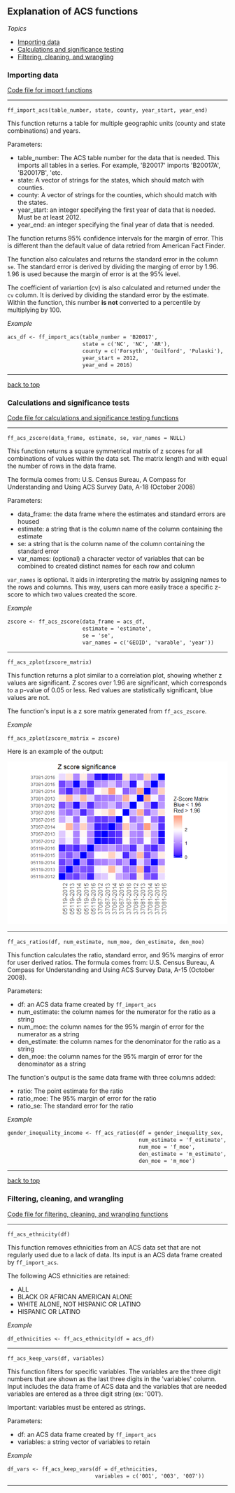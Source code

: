 ## Explanation of ACS functions

*Topics*

- [Importing data](#importing-data)
- [Calculations and significance testing](#calculations-and-significance-tests)
- [Filtering, cleaning, and wrangling](#filtering-cleaning-and-wrangling)

### Importing data

[Code file for import functions](acs_functions_import.R)

_____

```{r}
ff_import_acs(table_number, state, county, year_start, year_end)
```

This function returns a table for multiple geographic units (county and state combinations) and years.

Parameters:
- table_number: The ACS table number for the data that is needed. This imports all tables in a series. For example, 'B20017' imports 'B20017A', 'B20017B', 'etc.
- state: A vector of strings for the states, which should match with counties.
- county: A vector of strings for the counties, which should match with the states.
- year_start: an integer specifying the first year of data that is needed. Must be at least 2012.
- year_end: an integer specifying the final year of data that is needed.

The function returns 95% confidence intervals for the margin of error. This is different than the default value of data retried from American Fact Finder. 

The function also calculates and returns the standard error in the column `se`. The standard error is derived by dividing the marging of error by 1.96. 1.96 is used because the margin of error is at the 95% level.

The coefficient of variartion (cv) is also calculated and returned under the `cv` column. It is derived by dividing the standard error by the estimate. Within the function, this number **is not** converted to a percentile by multiplying by 100.

*Example*
```{r}
acs_df <- ff_import_acs(table_number = 'B20017', 
                        state = c('NC', 'NC', 'AR'),
                        county = c('Forsyth', 'Guilford', 'Pulaski'),
                        year_start = 2012,
                        year_end = 2016)
```


_____

[back to top](#explanation-of-acs-functions)

### Calculations and significance tests

[Code file for calculations and significance testing functions](acs_functions_test.R)

_____

```{r}
ff_acs_zscore(data_frame, estimate, se, var_names = NULL)
```

This function returns a square symmetrical matrix of z scores for all combinations of values within the data set. The matrix length and with equal the number of rows in the data frame.

The formula comes from: U.S. Census Bureau, A Compass for Understanding and Using ACS Survey Data, A-18 (October 2008)

Parameters:
- data_frame: the data frame where the estimates and standard errors are housed
- estimate: a string that is the column name of the column containing the estimate
- se: a string that is the column name of the column containing the standard error
- var_names: (optional) a character vector of variables that can be combined to created distinct names for each row and column

`var_names` is optional. It aids in interpreting the matrix by assigning names to the rows and columns. This way, users can more easily trace a specific z-score to which two values created the score.

*Example*
```{r}
zscore <- ff_acs_zscore(data_frame = acs_df,
                        estimate = 'estimate', 
                        se = 'se', 
                        var_names = c('GEOID', 'varable', 'year'))
```

_____

```{r}
ff_acs_zplot(zscore_matrix)
```

This function returns a plot similar to a correlation plot, showing whether z values are significant. Z scores over 1.96 are significant, which corresponds to a p-value of 0.05 or less. Red values are statistically significant, blue values are not.

The function's input is a z sore matrix generated from `ff_acs_zscore`.

*Example*
```{r}
ff_acs_zplot(zscore_matrix = zscore)
```
Here is an example of the output:

![alt text](zscore_plot.png)

_____


```{r}
ff_acs_ratios(df, num_estimate, num_moe, den_estimate, den_moe)
```

This function calculates the ratio, standard error, and 95% margins of error for user derived ratios. The formula comes from: U.S. Census Bureau, A Compass for Understanding and Using ACS Survey Data, A-15 (October 2008).

Parameters:
- df: an ACS data frame created by `ff_import_acs`
- num_estimate: the column names for the numerator for the ratio as a string
- num_moe: the column names for the 95% margin of error for the numerator as a string
- den_estimate: the column names for the denominator for the ratio as a string
- den_moe: the column names for the 95% margin of error for the denominator as a string

The function's output is the same data frame with three columns added:
- ratio: The point estimate for the ratio
- ratio_moe: The 95% margin of error for the ratio
- ratio_se: The standard error for the ratio

*Example*
```{r}
gender_inequality_income <- ff_acs_ratios(df = gender_inequality_sex, 
                                          num_estimate = 'f_estimate', 
                                          num_moe = 'f_moe', 
                                          den_estimate = 'm_estimate',
                                          den_moe = 'm_moe')
```

_____

[back to top](#explanation-of-acs-functions)

### Filtering, cleaning, and wrangling

[Code file for filtering, cleaning, and wrangling functions](acs_functions_wrangle.R)

_____

```{r}
ff_acs_ethnicity(df)
```

This function removes ethnicities from an ACS data set that are not regularly used due to a lack of data. Its input is an ACS data frame created by `ff_import_acs`.

The following ACS ethnicities are retained:
- ALL
- BLACK OR AFRICAN AMERICAN ALONE
- WHITE ALONE, NOT HISPANIC OR LATINO
- HISPANIC OR LATINO

*Example*
```{r}
df_ethnicities <- ff_acs_ethnicity(df = acs_df)
```

_____

```{r}
ff_acs_keep_vars(df, variables)
```
  
This function filters for specific variables. The variables are the three digit numbers that are shown as the last three digits in the 'variables' column. Input includes the data frame of ACS data and the variables that are needed variables are entered as a three digit string (ex: '001').

Important: variables must be entered as strings.

Parameters:
- df: an ACS data frame created by `ff_import_acs`
- variables: a string vector of variables to retain

*Example*
```{r}
df_vars <- ff_acs_keep_vars(df = df_ethnicities,
                            variables = c('001', '003', '007'))
```

_____


    
